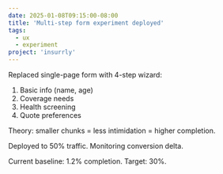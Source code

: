 ```yaml
---
date: 2025-01-08T09:15:00-08:00
title: 'Multi-step form experiment deployed'
tags:
  - ux
  - experiment
project: 'insurrly'
---
```


Replaced single-page form with 4-step wizard:

1. Basic info (name, age)
2. Coverage needs
3. Health screening
4. Quote preferences

Theory: smaller chunks = less intimidation = higher completion.

Deployed to 50% traffic. Monitoring conversion delta.

Current baseline: 1.2% completion. Target: 30%.
